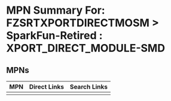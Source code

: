 



# MPN Summary For: FZSRTXPORTDIRECTMOSM > SparkFun-Retired : XPORT_DIRECT_MODULE-SMD

## MPNs
  

|MPN|Direct Links|Search Links|
| :--- | :--- | :--- |
||||
